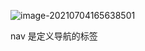 ![image-20210704165638501](C:\Users\Administrator\AppData\Roaming\Typora\typora-user-images\image-20210704165638501.png)

nav 是定义导航的标签

